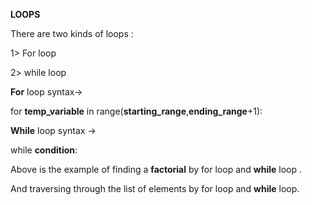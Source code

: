 **LOOPS**

There are two kinds of loops : 

1> For loop

2> while loop

 **For** loop syntax->
 
 for **temp_variable** in range(**starting_range**,**ending_range**+1):
 
 **While** loop syntax ->
 
 while **condition**:
 
 Above is the example of finding a **factorial** by for loop and **while** loop .
 
 And traversing through the list of elements by for loop and **while** loop.
